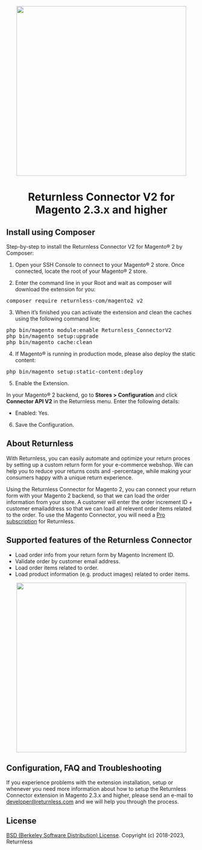 <p align="center">
  <img src="https://account.returnless.com/media/retour-integratie-magento-2.png" width="450"/>
</p>
<h1 align="center">Returnless Connector V2 for Magento 2.3.x and higher</h1>


<h2>Install using Composer</h2>
Step-by-step to install the Returnless Connector V2 for Magento® 2 by Composer:

1. Open your SSH Console to connect to your Magento® 2 store. Once connected, locate the root of your Magento® 2 store.

2. Enter the command line in your Root and wait as composer will download the extension for you:

<pre>composer require returnless-com/magento2_v2</pre>

3. When it’s finished you can activate the extension and clean the caches using the following command line;

<pre>
php bin/magento module:enable Returnless_ConnectorV2
php bin/magento setup:upgrade
php bin/magento cache:clean
</pre>

4. If Magento® is running in production mode, please also deploy the static content:

<pre>
php bin/magento setup:static-content:deploy
</pre>

5. Enable the Extension.


In your Magento® 2 backend, go to <strong>Stores > Configuration</strong> and click <strong>Connector API V2</strong> in the Returnless menu.
Enter the following details:
- Enabled: Yes.

6. Save the Configuration.

 
## About Returnless ##
With Returnless, you can easily automate and optimize your return proces by setting up a custom return form for your e-commerce webshop. We can help you to reduce your returns costs and -percentage, while making your consumers happy with a unique return experience.

Using the Returnless Connector for Magento 2, you can connect your return form with your Magento 2 backend, so that we can load the order information from your store. A customer will enter the order increment ID + customer emailaddress so that we can load all relevent order items related to the order. To use the Magento Connector, you will need a [Pro subscription](https://www.returnless.com/tarieven) for Returnless.
  

## Supported features of the Returnless Connector ##
- Load order info from your return form by Magento Increment ID.
- Validate order by customer email address.
- Load order items related to order.
- Load product information (e.g. product images) related to order items.

<p align="center">
  <img src="https://www.returnless.com/media/iphone-retourformulier-shirtstore.jpg" width="450"/>
</p>


## Configuration, FAQ and Troubleshooting  ##
If you experience problems with the extension installation, setup or whenever you need more information about how to setup the Returnless Connector extension in Magento 2.3.x and higher, please send an e-mail to [developer@returnless.com](mailto:info@returnless.com) and we will help you through the process.


## License ##
[BSD (Berkeley Software Distribution) License](http://www.opensource.org/licenses/bsd-license.php).
Copyright (c) 2018-2023, Returnless
